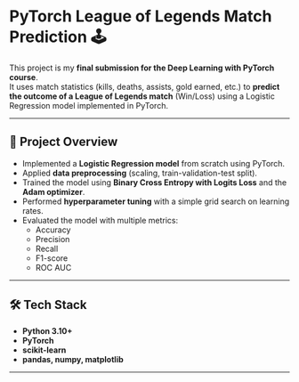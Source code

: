# PyTorch League of Legends Match Prediction 🕹️

This project is my **final submission for the Deep Learning with PyTorch course**.  
It uses match statistics (kills, deaths, assists, gold earned, etc.) to **predict the outcome of a League of Legends match** (Win/Loss) using a Logistic Regression model implemented in PyTorch.

---

## 📌 Project Overview
- Implemented a **Logistic Regression model** from scratch using PyTorch.
- Applied **data preprocessing** (scaling, train-validation-test split).
- Trained the model using **Binary Cross Entropy with Logits Loss** and the **Adam optimizer**.
- Performed **hyperparameter tuning** with a simple grid search on learning rates.
- Evaluated the model with multiple metrics:  
  - Accuracy  
  - Precision  
  - Recall  
  - F1-score  
  - ROC AUC  

---

## 🛠️ Tech Stack
- **Python 3.10+**
- **PyTorch**
- **scikit-learn**
- **pandas, numpy, matplotlib**

---
